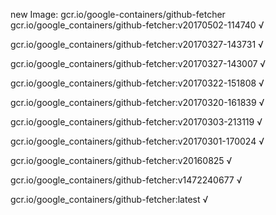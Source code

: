 new Image: gcr.io/google-containers/github-fetcher
gcr.io/google_containers/github-fetcher:v20170502-114740 √

gcr.io/google_containers/github-fetcher:v20170327-143731 √

gcr.io/google_containers/github-fetcher:v20170327-143007 √

gcr.io/google_containers/github-fetcher:v20170322-151808 √

gcr.io/google_containers/github-fetcher:v20170320-161839 √

gcr.io/google_containers/github-fetcher:v20170303-213119 √

gcr.io/google_containers/github-fetcher:v20170301-170024 √

gcr.io/google_containers/github-fetcher:v20160825 √

gcr.io/google_containers/github-fetcher:v1472240677 √

gcr.io/google_containers/github-fetcher:latest √

